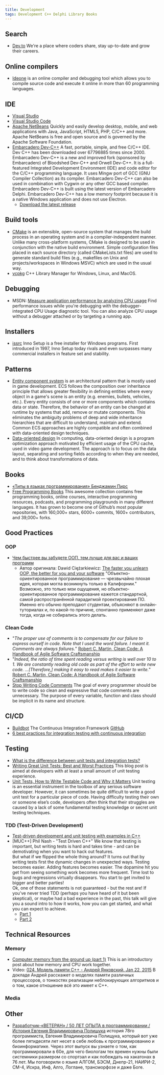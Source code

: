 ```yaml
---
title: Development
tags: Development C++ Delphi Library Books
---
```


## Search

- [Dev.to](https://dev.to/)
  We're a place where coders share, stay up-to-date and grow their careers.

## Online compilers

- [Ideone](https://ideone.com/)
  is an online compiler and debugging tool which allows you to compile source code and execute it online in more than 60 programming languages.

## IDE

- [Visual Studio](visual-studio.md)
- [Visual Studio Code](vscode.md)
- [Apache NetBeans](https://netbeans.org/)
  Quickly and easily develop desktop, mobile, and web applications with Java, JavaScript, HTML5, PHP, C/C++ and more.
  Apache NetBeans is free and open source and is governed by the Apache Software Foundation.
- [Embarcadero Dev-C++](https://github.com/Embarcadero/Dev-Cpp)
  A fast, portable, simple, and free C/C++ IDE. Dev C++ has been downloaded over 67796885 times since 2000.
  Embarcadero Dev-C++ is a new and improved fork (sponsored by Embarcadero) of Bloodshed Dev-C++ and Orwell Dev-C++. It is a full-featured Integrated Development Environment (IDE) and code editor for the C/C++ programming language. It uses Mingw port of GCC (GNU Compiler Collection) as its compiler. Embarcadero Dev-C++ can also be used in combination with Cygwin or any other GCC based compiler. Embarcadero Dev-C++ is built using the latest version of Embarcadero Delphi. Embarcadero Dev-C++ has a low memory footprint because it is a native Windows application and does not use Electron.
  - [Download the latest release](https://github.com/Embarcadero/Dev-Cpp/releases)

## Build tools

- [CMake](https://cmake.org/)
  is an extensible, open-source system that manages the build process in an operating system and in a compiler-independent manner. Unlike many cross-platform systems, CMake is designed to be used in conjunction with the native build environment. Simple configuration files placed in each source directory (called CMakeLists.txt files) are used to generate standard build files (e.g., makefiles on Unix and projects/workspaces in Windows MSVC) which are used in the usual way.
- [vcpkg](https://github.com/Microsoft/vcpkg)
  C++ Library Manager for Windows, Linux, and MacOS.

## Debugging

- MSDN: [Measure application performance by analyzing CPU usage](https://docs.microsoft.com/en-us/visualstudio/profiling/beginners-guide-to-performance-profiling?view=vs-2019)
  Find performance issues while you're debugging with the debugger-integrated CPU Usage diagnostic tool. You can also analyze CPU usage without a debugger attached or by targeting a running app.

## Installers

- [issrc](https://github.com/jrsoftware/issrc)
  Inno Setup is a free installer for Windows programs. First introduced in 1997, Inno Setup today rivals and even surpasses many commercial installers in feature set and stability.

## Patterns

- [Entity component system](https://en.wikipedia.org/wiki/Entity_component_system)
  is an architectural pattern that is mostly used in game development. ECS follows the composition over inheritance principle that allows greater flexibility in defining entities where every object in a game's scene is an entity (e.g. enemies, bullets, vehicles, etc.). Every entity consists of one or more components which contains data or state. Therefore, the behavior of an entity can be changed at runtime by systems that add, remove or mutate components. This eliminates the ambiguity problems of deep and wide inheritance hierarchies that are difficult to understand, maintain and extend. Common ECS approaches are highly compatible and often combined with data-oriented design techniques.
- [Data-oriented design](https://en.wikipedia.org/wiki/Data-oriented_design)
  In computing, data-oriented design is a program optimization approach motivated by efficient usage of the CPU cache, used in video game development. The approach is to focus on the data layout, separating and sorting fields according to when they are needed, and to think about transformations of data.

## Books

- [«Типы в языках программирования» Бенджамин Пирс](https://newstar.rinet.ru/~goga/tapl/tapl-toc.html)
- [Free Programming Books](https://github.com/EbookFoundation/free-programming-books)
  This awesome collection contains free programming books, online courses, interactive programming resources, podcasts, and programming playgrounds in many different languages. It has grown to become one of Github’s most popular repositories, with 160,000+ stars, 6000+ commits, 1600+ contributors, and 39,000+ forks.

## Good Practices

### OOP

- [Чем быстрее вы забудете ООП, тем лучше для вас и ваших программ](https://habr.com/ru/post/451982/)
  - Автор оригинала: Dawid Ciężarkiewicz: [The faster you unlearn OOP, the better for you and your software](https://dpc.pw/the-faster-you-unlearn-oop-the-better-for-you-and-your-software)
    "Объектно-ориентированное программирование — чрезвычайно плохая идея, которая могла возникнуть только в Калифорнии."
    Возможно, это только мои ощущения, но объектно-ориентированное программирование кажется стандартной, самой распространённой парадигмой проектирования ПО. Именно его обычно преподают студентам, объясняют в онлайн-туториалах и, по какой-то причине, спонтанно применяют даже тогда, когда не собирались этого делать.

### Clean Code

- "_The proper use of comments is to compensate for our failure to express ourself in code. Note that I used the word failure. I meant it. Comments are always failures._"
  [Robert C. Martin, Clean Code: A Handbook of Agile Software Craftsmanship](https://www.goodreads.com/quotes/4472522-the-proper-use-of-comments-is-to-compensate-for-our)
- "_Indeed, the ratio of time spent reading versus writing is well over 10 to 1. We are constantly reading old code as part of the effort to write new code. ...[Therefore,] making it easy to read makes it easier to write._"
  [Robert C. Martin, Clean Code: A Handbook of Agile Software Craftsmanship](https://www.goodreads.com/quotes/835238-indeed-the-ratio-of-time-spent-reading-versus-writing-is)
- [Stop Writing Code Comments](https://blog.usejournal.com/stop-writing-code-comments-28fef5272752)
  The goal of every programmer should be to write code so clean and expressive that code comments are unnecessary. The purpose of every variable, function and class should be implicit in its name and structure.

## CI/CD

- [Buildbot](http://buildbot.net/)
  The Continuous Integration Framework
  [GitHub](https://github.com/buildbot/buildbot)
- [6 best practices for integration testing with continuous integration](https://techbeacon.com/devops/6-best-practices-integration-testing-continuous-integration)

## Testing

- [What is the difference between unit tests and integration tests?](https://www.typemock.com/what-is-the-difference-between-unit-tests-and-integration-tests)
- [Writing Great Unit Tests: Best and Worst Practices](http://blog.stevensanderson.com/2009/08/24/writing-great-unit-tests-best-and-worst-practises/)
  This blog post is aimed at developers with at least a small amount of unit testing experience.
- [Unit Tests, How to Write Testable Code and Why it Matters](https://www.toptal.com/qa/how-to-write-testable-code-and-why-it-matters)
  Unit testing is an essential instrument in the toolbox of any serious software developer. However, it can sometimes be quite difficult to write a good unit test for a particular piece of code. Having difficulty testing their own or someone else’s code, developers often think that their struggles are caused by a lack of some fundamental testing knowledge or secret unit testing techniques.

### TDD (Test-Driven Development)

- [Test-driven development and unit testing with examples in C++](http://alexott.net/en/cpp/CppTestingIntro.html)
- [MUC++] Phil Nash - "Test Driven C++"
  We know that testing is important, but writing tests is hard and takes time - and can be demotivating when you want to hack out features.  
  But what if we flipped the whole thing around? It turns out that by writing tests first the dynamic changes in unexpected ways. Testing becomes easier. Adding features becomes easier. The dopamine hit you get from seeing something work becomes more frequent. Time lost to bugs and regressions virtually disappears. You start to get invited to bigger and better parties!  
  Ok, one of those statements is not guaranteed - but the rest are! If you've never tried TDD (perhaps you have heard of it but been skeptical), or maybe had a bad experience in the past, this talk will give you a sound intro to how it works, how you can get started, and what you can expect to achieve.
  - [Part 1](https://youtu.be/MqNqi_OvnXA)
  - [Part 2](https://youtu.be/OZFhRjzaC0o)

## Technical Resources

### Memory

- [Computer memory from the ground up (part 1)](https://blog.carlosware.com/2021/01/04/computer-memory-from-the-ground-up-part-1/)
  This is an introductory post about how memory and CPU work together.
- Video: [024. Модель памяти C++ - Андрей Янковский. Jan 22, 2015](https://youtu.be/SIZmLPtcZiE)
  В докладе Андрей расскажет о моделях памяти различных процессоров, о тонкостях реализации неблокирующих алгоритмов и о том, какое отношение всё это имеет к С++.

### Media

## Other

- [Разработчик-«ВЕТЕРАН» / 50 ЛЕТ ОПЫТА в программировании / История Евгения Владимировича Полищука](https://youtu.be/eqsg3Blzmdg)
  история 78го программиста, Евгения Владимировича Полищука, который вот уже более пятидесяти лет несет в себе любовь к программированию и биоинформатике. Через этот выпуск вы узнаете о том, как программировали в 60е, для чего биологам тех времен нужны были системники размером со спортзал и как побеждать на хакатонах в 76 лет. Мы поговорили о языке АЛГОМ, БЭСМ, Днепр-21, НАИРИ-2, СМ-4, Искра, Инф, Алго, Логлане, трансморфозе и даже Боге.
